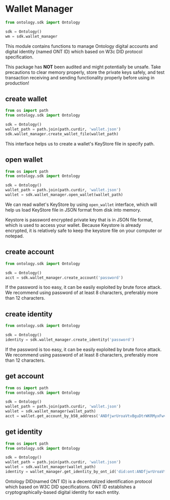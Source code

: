 # Wallet Manager

```python
from ontology.sdk import Ontology

sdk = Ontology()
wm = sdk.wallet_manager
```

This module contains functions to manage Ontology digital accounts and digital identity (named ONT ID) which based on W3c DID protocol specification.

<aside class="warning">
This package has <strong>NOT</strong> been audited and might potentially be unsafe. Take precautions to clear memory properly, store the private keys safely, and test transaction receiving and sending functionality properly before using in production!
</aside>

## create wallet

```python
from os import path
from ontology.sdk import Ontology

sdk = Ontology()
wallet_path = path.join(path.curdir, 'wallet.json')
sdk.wallet_manager.create_wallet_file(wallet_path)
```

This interface helps us to create a wallet's KeyStore file in specify path.

## open wallet

```python
from os import path
from ontology.sdk import Ontology

sdk = Ontology()
wallet_path = path.join(path.curdir, 'wallet.json')
wallet = sdk.wallet_manager.open_wallet(wallet_path)
```

We can read wallet's KeyStore by using `open_wallet` interface, which will help us load KeyStore file in JSON format from disk into memory.

<aside class="notice">
Keystore is password encrypted private key that is in JSON file format, which is used to access your wallet. Because Keystore is already encrypted, it is relatively safe to keep the keystore file on your computer or notepad.
</aside>

## create account

```python
from ontology.sdk import Ontology

sdk = Ontology()
acct = sdk.wallet_manager.create_account('password')
```

<aside class="warning">
If the password is too easy, it can be easily exploited by brute force attack. We recommend using password of at least 8 characters, preferably more than 12 characters.
</aside>

## create identity

```python
from ontology.sdk import Ontology

sdk = Ontology()
identity = sdk.wallet_manager.create_identity('password')
```

<aside class="warning">
If the password is too easy, it can be easily exploited by brute force attack. We recommend using password of at least 8 characters, preferably more than 12 characters.
</aside>

## get account

```python
from os import path
from ontology.sdk import Ontology

sdk = Ontology()
wallet_path = path.join(path.curdir, 'wallet.json')
wallet = sdk.wallet_manager(wallet_path)
acct = wallet.get_account_by_b58_address('ANDfjwrUroaVtvBguDtrWKRMyxFwvVwnZD', 'password')
```

## get identity

```python
from os import path
from ontology.sdk import Ontology

sdk = Ontology()
wallet_path = path.join(path.curdir, 'wallet.json')
wallet = sdk.wallet_manager(wallet_path)
identity = wallet_manager.get_identity_by_ont_id('did:ont:ANDfjwrUroaVtvBguDtrWKRMyxFwvVwnZD')
```

<aside class="success">
Ontology DID(named ONT ID) is a decentralized identification protocol which based on W3C DID specifications. ONT ID establishes a cryptographically-based digital identity for each entity.
</aside>
